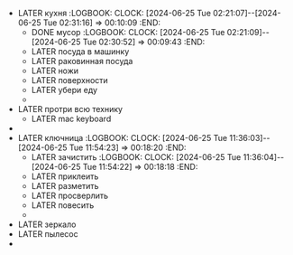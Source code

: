 - LATER кухня
  :LOGBOOK:
  CLOCK: [2024-06-25 Tue 02:21:07]--[2024-06-25 Tue 02:31:16] =>  00:10:09
  :END:
	- DONE мусор
	  :LOGBOOK:
	  CLOCK: [2024-06-25 Tue 02:21:09]--[2024-06-25 Tue 02:30:52] =>  00:09:43
	  :END:
	- LATER посуда в машинку
	- LATER раковинная посуда
	- LATER ножи
	- LATER поверхности
	- LATER убери еду
	-
- LATER протри всю технику
	- LATER mac keyboard
-
- LATER ключница
  :LOGBOOK:
  CLOCK: [2024-06-25 Tue 11:36:03]--[2024-06-25 Tue 11:54:23] =>  00:18:20
  :END:
	- LATER зачистить
	  :LOGBOOK:
	  CLOCK: [2024-06-25 Tue 11:36:04]--[2024-06-25 Tue 11:54:22] =>  00:18:18
	  :END:
	- LATER приклеить
	- LATER разметить
	- LATER просверлить
	- LATER повесить
	-
- LATER зеркало
- LATER пылесос
-